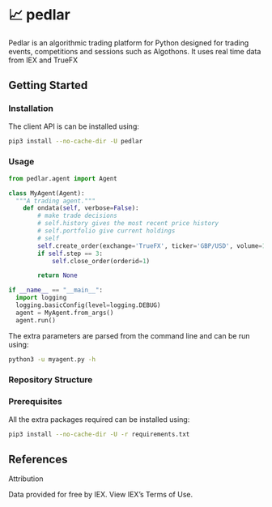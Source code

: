 

# :chart_with_upwards_trend: pedlar
Pedlar is an algorithmic trading platform for Python designed for trading events, competitions and sessions such as Algothons. It uses real time data from IEX and TrueFX 


## Getting Started


### Installation
The client API is can be installed using:

```bash
pip3 install --no-cache-dir -U pedlar
```

### Usage

```python
from pedlar.agent import Agent

class MyAgent(Agent):
  """A trading agent."""
    def ondata(self, verbose=False):
        # make trade decisions 
        # self.history gives the most recent price history 
        # self.portfolio give current holdings 
        # self
        self.create_order(exchange='TrueFX', ticker='GBP/USD', volume=1)
        if self.step == 3:
            self.close_order(orderid=1)

        return None 

if __name__ == "__main__":
  import logging
  logging.basicConfig(level=logging.DEBUG)
  agent = MyAgent.from_args()
  agent.run()
```

The extra parameters are parsed from the command line and can be run using:

```bash
python3 -u myagent.py -h
```



### Repository Structure


### Prerequisites
All the extra packages required can be installed using:
```bash
pip3 install --no-cache-dir -U -r requirements.txt
```
 
## References
Attribution 

Data provided for free by IEX. View IEX’s Terms of Use. 

